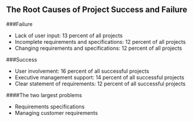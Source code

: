 The Root Causes of Project Success and Failure
---

###Failure

  - Lack of user input: 13 percent of all projects
  - Incomplete requirements and specifications: 12 percent of all projects
  - Changing requirements and specifications: 12 percent of all projects

###Success 

  - User involvement: 16 percent of all successful projects
  - Executive management support: 14 percent of all successful projects
  - Clear statement of requirements: 12 percent of all successful projects

####The two largest problems

  - Requirements specifications
  - Managing customer requirements

